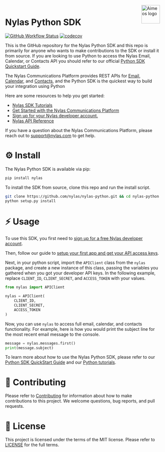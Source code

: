 <a href="https://www.nylas.com/">
    <img src="https://brand.nylas.com/assets/downloads/logo_horizontal_png/Nylas-Logo-Horizontal-Blue_.png" alt="Aimeos logo" title="Aimeos" align="right" height="60" />
</a>

# Nylas Python SDK

[![GitHub Workflow Status](https://img.shields.io/github/workflow/status/nylas/nylas-python/Test)](https://github.com/nylas/nylas-python/actions/workflows/test.yml)
[![codecov](https://codecov.io/gh/nylas/nylas-python/branch/main/graph/badge.svg?token=HyxGAn5bJR)](https://codecov.io/gh/nylas/nylas-python)

This is the GitHub repository for the Nylas Python SDK and this repo is primarily for anyone who wants to make contributions to the SDK or install it from source. If you are looking to use Python to access the Nylas Email, Calendar, or Contacts API you should refer to our official [Python SDK Quickstart Guide](https://docs.nylas.com/docs/quickstart-python).

The Nylas Communications Platform provides REST APIs for [Email](https://docs.nylas.com/docs/quickstart-email), [Calendar](https://docs.nylas.com/docs/quickstart-calendar), and [Contacts](https://docs.nylas.com/docs/quickstart-contacts), and the Python SDK is the quickest way to build your integration using Python

Here are some resources to help you get started:

- [Nylas SDK Tutorials](https://docs.nylas.com/docs/tutorials)
- [Get Started with the Nylas Communications Platform](https://docs.nylas.com/docs/getting-started)
- [Sign up for your Nylas developer account.](https://nylas.com/register)
- [Nylas API Reference](https://docs.nylas.com/reference)

If you have a question about the Nylas Communications Platform, please reach out to support@nylas.com to get help.

# ⚙️ Install

The Nylas Python SDK is available via pip:

```bash
pip install nylas
```

To install the SDK from source, clone this repo and run the install script.

```bash
git clone https://github.com/nylas/nylas-python.git && cd nylas-python
python setup.py install
```

# ⚡️ Usage

To use this SDK, you first need to [sign up for a free Nylas developer account](https://nylas.com/register).

Then, follow our guide to [setup your first app and get your API access keys](https://docs.nylas.com/docs/get-your-developer-api-keys).

Next, in your python script, import the `APIClient` class from the `nylas` package, and create a new instance of this class, passing the variables you gathered when you got your developer API keys. In the following example, replace `CLIENT_ID`, `CLIENT_SECRET`, and `ACCESS_TOKEN` with your values.


```python
from nylas import APIClient

nylas = APIClient(
    CLIENT_ID,
    CLIENT_SECRET,
    ACCESS_TOKEN
)
```

Now, you can use `nylas` to access full email, calendar, and contacts functionality. For example, here is how you would print the subject line for the most recent email message to the console.


```python
message = nylas.messages.first()
print(message.subject)
```

To learn more about how to use the Nylas Python SDK, please refer to our [Python SDK QuickStart Guide](https://docs.nylas.com/docs/quickstart-python) and our [Python tutorials](https://docs.nylas.com/docs/tutorials).

# 💙 Contributing

Please refer to [Contributing](Contributing.md) for information about how to make contributions to this project. We welcome questions, bug reports, and pull requests.

# 📝 License

This project is licensed under the terms of the MIT license. Please refer to [LICENSE](LICENSE) for the full terms.
